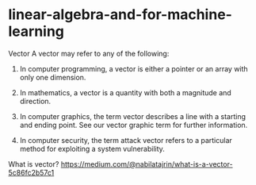 # linear-algebra-and-for-machine-learning


Vector
A vector may refer to any of the following:


1. In computer programming, a vector is either a pointer or an array with only one dimension.

2. In mathematics, a vector is a quantity with both a magnitude and direction.

3. In computer graphics, the term vector describes a line with a starting and ending point. See our vector graphic term for further information.

4. In computer security, the term attack vector refers to a particular method for exploiting a system vulnerability.





What is vector?
https://medium.com/@nabilatajrin/what-is-a-vector-5c86fc2b57c1


